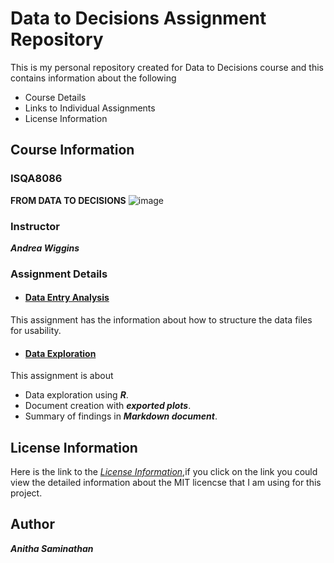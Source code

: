 # **Data to Decisions Assignment Repository**

 This is my personal repository created for Data to Decisions course and this contains information about the following
 * Course Details
 * Links to Individual Assignments
 * License Information
 
## **Course Information**

### **ISQA8086**

**FROM DATA TO DECISIONS**
![image](https://gcn.com/blogs/pulse/2016/07/-/media/GIG/GCN/Redesign/Articles/2016/July/D2D.png)

### **Instructor**
**_Andrea Wiggins_**

### **Assignment Details**
* #### [**Data Entry Analysis**]() 
 This assignment has the information about how to structure the data files for usability.
* #### [**Data Exploration**]()  
This assignment is about
  * Data exploration using **_R_**.
  * Document creation with **_exported plots_**.
  * Summary of findings in **_Markdown document_**.
  
## **License Information**

 Here is the link to the [_License Information_](https://github.com/anitha1987/anithaD2D/blob/master/LICENSE),if you click on the link you  could view the detailed information about the MIT licencse that I am using for this project.

## **Author**

**_Anitha Saminathan_**





